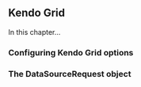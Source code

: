 ## Kendo Grid

In this chapter...

### Configuring Kendo Grid options

### The DataSourceRequest object